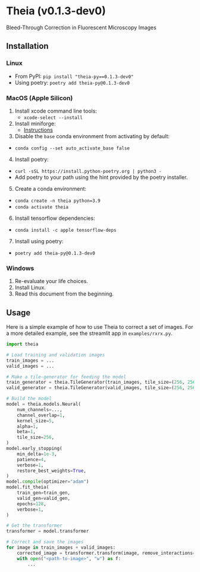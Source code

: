 # Theia (v0.1.3-dev0)

Bleed-Through Correction in Fluorescent Microscopy Images

## Installation

### Linux

- From PyPI: `pip install "theia-py==0.1.3-dev0"`
- Using poetry: `poetry add theia-py@0.1.3-dev0`

### MacOS (Apple Silicon)

1. Install xcode command line tools:
   - `xcode-select --install`
2. Install miniforge:
   - [Instructions](https://github.com/conda-forge/miniforge)
3. Disable the `base` conda environment from activating by default:
  - `conda config --set auto_activate_base false`
4. Install poetry:
  - `curl -sSL https://install.python-poetry.org | python3 -`
  - Add poetry to your path using the hint provided by the poetry installer.
5. Create a conda environment:
  - `conda create -n theia python=3.9`
  - `conda activate theia`
6. Install tensorflow dependencies:
  - `conda install -c apple tensorflow-deps`
7. Install using poetry:
  - `poetry add theia-py@0.1.3-dev0`

### Windows

1. Re-evaluate your life choices.
2. Install Linux.
3. Read this document from the beginning.

## Usage

Here is a simple example of how to use Theia to correct a set of images.
For a more detailed example, see the streamlit app in `examples/rxrx.py`.

```python
import theia

# Load training and validation images
train_images = ...
valid_images = ...

# Make a tile-generator for feeding the model
train_generator = theia.TileGenerator(train_images, tile_size=(256, 256), normalize=False)
valid_generator = theia.TileGenerator(valid_images, tile_size=(256, 256), normalize=False)

# Build the model
model = theia.models.Neural(
    num_channels=...,
    channel_overlap=1,
    kernel_size=5,
    alpha=1,
    beta=1,
    tile_size=256,
)
model.early_stopping(
    min_delta=1e-3,
    patience=4,
    verbose=1,
    restore_best_weights=True,
)
model.compile(optimizer="adam")
model.fit_theia(
    train_gen=train_gen,
    valid_gen=valid_gen,
    epochs=128,
    verbose=1,
)

# Get the transformer
transformer = model.transformer

# Correct and save the images
for image in train_images + valid_images:
    corrected_image = transformer.transform(image, remove_interactions=True)
    with open("<path-to-image>", "w") as f:
        ...
```
